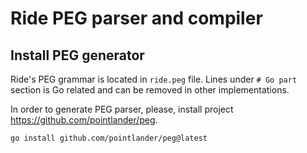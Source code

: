 # Ride PEG parser and compiler

## Install PEG generator

Ride's PEG grammar is located in `ride.peg` file. 
Lines under `# Go part` section is Go related and can be removed in other implementations.

In order to generate PEG parser, please, install project https://github.com/pointlander/peg.

```bash
go install github.com/pointlander/peg@latest
```

<!-- Auto-update: 2025-10-15T15:25:16.249756 -->
